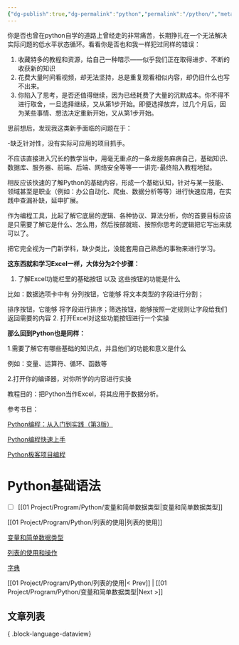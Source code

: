 ```yaml
---
{"dg-publish":true,"dg-permalink":"python","permalink":"/python/","metatags":{"description":"Python自学之路纪实","og:site_name":"DavonOs","og:title":"01 人人都能玩Python","og:type":"article","og:url":"https://zuji.eu.org/python","og:image":null,"og:image:width":"200","og:image:alt":"articlecover","tags":["learn/program/python"]}}
---
```


你是否也曾在python自学的道路上曾经走的非常痛苦，长期挣扎在一个无法解决实际问题的低水平状态循环。看看你是否也和我一样犯过同样的错误：

1. 收藏特多的教程和资源，给自己一种暗示——似乎我们正在取得进步、不断的收获新的知识
2. 花费大量时间看视频，却无法坚持，总是重复观看相似内容，却仍旧什么也写不出来。
3. 你陷入了思考，是否还值得继续，因为已经耗费了大量的沉默成本。你不得不进行取舍，一旦选择继续，又从第1步开始。即便选择放弃，过几个月后，因为某些事情、想法决定重新开始，又从第1步开始。

思前想后，发现我这类新手面临的问题在于：

-缺乏针对性，没有实际可应用的项目抓手。

不应该直接进入冗长的教学当中，用毫无重点的一条龙服务麻痹自己，基础知识、数据库、服务器、前端、后端、网络安全等等一一讲完-最终陷入教程地狱。

相反应该快速的了解Python的基础内容，形成一个基础认知，针对与某一技能、领域甚至是职业（例如：办公自动化、爬虫、数据分析等等）进行快速应用，在实践中查漏补缺，延申扩展。

作为编程工具，比起了解它底层的逻辑、各种协议、算法分析，你的首要目标应该是只需要了解它是什么、怎么用，然后按部就班、按照你思考的逻辑把它写出来就可以了。

把它完全视为一门新学科，缺少类比，没能套用自己熟悉的事物来进行学习。

**这东西就和学习Excel一样，大体分为2个步骤：**

1. 了解Excel功能栏里的基础按钮 以及 这些按钮的功能是什么

比如：数据选项卡中有 分列按钮，它能够 将文本类型的字段进行分割；

排序按钮，它能够 将字段进行排序；筛选按钮，能够按照一定规则让字段给我们返回需要的内容 2. 打开Excel对这些功能按钮进行一个实操

**那么回到Python也是同样：**

1.需要了解它有哪些基础的知识点，并且他们的功能和意义是什么

例如：变量、运算符、循环、函数等

2.打开你的编译器，对你所学的内容进行实操

教程目的：把Python当作Excel，将其应用于数据分析。

参考书目：

[Python编程：从入门到实践（第3版）](https://www.notion.so/Python-3-10489fdf77264fadb16542463c1f6349?pvs=21)

[Python编程快速上手](https://www.notion.so/Python-bccdfb54e50f44c2aab8efdd9f193ef6?pvs=21)

[Python极客项目编程](https://www.notion.so/Python-319807b5179e4d9f8f2ed5f2f51a8fc3?pvs=21)

# Python基础语法

- [ ] [[01 Project/Program/Python/变量和简单数据类型\|变量和简单数据类型]]

[[01 Project/Program/Python/列表的使用\|列表的使用]]

[变量和简单数据类型](https://www.notion.so/4432a6b369fb46d7b3a912a5b9b468f9?pvs=21)

[列表的使用和操作](https://www.notion.so/083ffb06de064c88a2788cb93e53145d?pvs=21)

[字典](https://www.notion.so/29b0c07e4153436db41bd86d33a11b5e?pvs=21)

[[01 Project/Program/Python/列表的使用\|< Prev]] | [[01 Project/Program/Python/变量和简单数据类型\|Next >]]

## 文章列表

{ .block-language-dataview}
